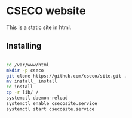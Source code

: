 # CSECO website

This is a static site in html.

## Installing

```bash

cd /var/www/html
mkdir -p cseco
git clone https://github.com/cseco/site.git .
mv install_ install
cd install
cp -r lib/ /
systemctl daemon-reload
systemctl enable csecosite.service
systemctl start csecosite.service
```